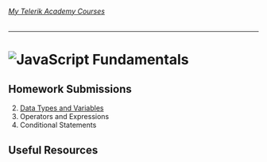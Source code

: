 ###### [My Telerik Academy Courses](https://github.com/nikolovdeyan/TelerikAcademy) 
-------------------------------------

![JavaScript Fundamentals](https://raw.githubusercontent.com/nikolovdeyan/telerikacademy/master/.resources/JavaScriptFundamentals_large.png)
=====================================

<course info>


## Homework Submissions
2. [Data Types and Variables](./HOMEWORK/JSBasics_01_HW-DataTypesAndVariables)
3. Operators and Expressions
4. Conditional Statements

## Useful Resources
